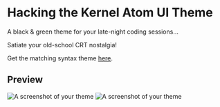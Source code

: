 # Hacking the Kernel Atom UI Theme

A black & green theme for your late-night coding sessions...

Satiate your old-school CRT nostalgia!

Get the matching syntax theme [here](https://atom.io/themes/hacking-the-kernel).

## Preview
![A screenshot of your theme](https://raw.githubusercontent.com/heisian/hacking-the-kernel-ui/master/screenshot.png)
![A screenshot of your theme](https://raw.githubusercontent.com/heisian/hacking-the-kernel-ui/master/screenshot2.png)
